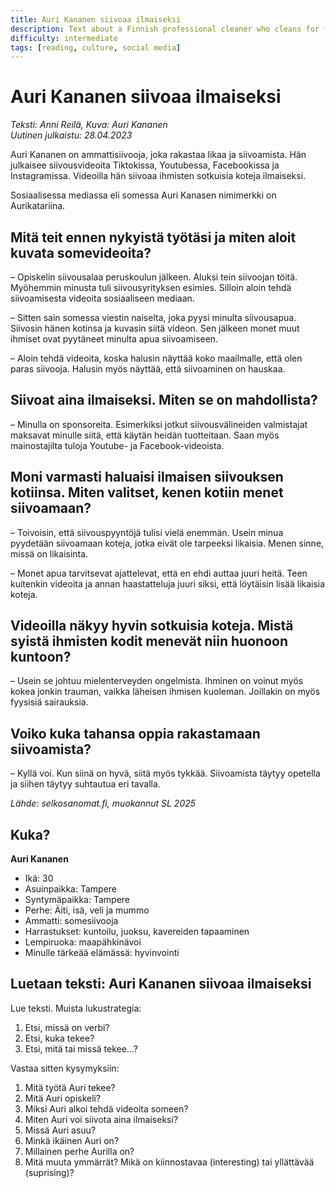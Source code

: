 ```yaml
---
title: Auri Kananen siivoaa ilmaiseksi
description: Text about a Finnish professional cleaner who cleans for free and creates social media content
difficulty: intermediate
tags: [reading, culture, social media]
---
```


# Auri Kananen siivoaa ilmaiseksi

*Teksti: Anni Reilä, Kuva: Auri Kananen*  
*Uutinen julkaistu: 28.04.2023*

Auri Kananen on ammattisiivooja, joka rakastaa likaa ja siivoamista. Hän julkaisee siivousvideoita Tiktokissa, Youtubessa, Facebookissa ja Instagramissa. Videoilla hän siivoaa ihmisten sotkuisia koteja ilmaiseksi.

Sosiaalisessa mediassa eli somessa Auri Kanasen nimimerkki on Aurikatariina.

## Mitä teit ennen nykyistä työtäsi ja miten aloit kuvata somevideoita?

– Opiskelin siivousalaa peruskoulun jälkeen. Aluksi tein siivoojan töitä. Myöhemmin minusta tuli siivousyrityksen esimies. Silloin aloin tehdä siivoamisesta videoita sosiaaliseen mediaan.

– Sitten sain somessa viestin naiselta, joka pyysi minulta siivousapua. Siivosin hänen kotinsa ja kuvasin siitä videon. Sen jälkeen monet muut ihmiset ovat pyytäneet minulta apua siivoamiseen.

– Aloin tehdä videoita, koska halusin näyttää koko maailmalle, että olen paras siivooja. Halusin myös näyttää, että siivoaminen on hauskaa.

## Siivoat aina ilmaiseksi. Miten se on mahdollista?

– Minulla on sponsoreita. Esimerkiksi jotkut siivousvälineiden valmistajat maksavat minulle siitä, että käytän heidän tuotteitaan. Saan myös mainostajilta tuloja Youtube- ja Facebook-videoista.

## Moni varmasti haluaisi ilmaisen siivouksen kotiinsa. Miten valitset, kenen kotiin menet siivoamaan?

– Toivoisin, että siivouspyyntöjä tulisi vielä enemmän. Usein minua pyydetään siivoamaan koteja, jotka eivät ole tarpeeksi likaisia. Menen sinne, missä on likaisinta.

– Monet apua tarvitsevat ajattelevat, että en ehdi auttaa juuri heitä. Teen kuitenkin videoita ja annan haastatteluja juuri siksi, että löytäisin lisää likaisia koteja.

## Videoilla näkyy hyvin sotkuisia koteja. Mistä syistä ihmisten kodit menevät niin huonoon kuntoon?

– Usein se johtuu mielenterveyden ongelmista. Ihminen on voinut myös kokea jonkin trauman, vaikka läheisen ihmisen kuoleman. Joillakin on myös fyysisiä sairauksia.

## Voiko kuka tahansa oppia rakastamaan siivoamista?

– Kyllä voi. Kun siinä on hyvä, siitä myös tykkää. Siivoamista täytyy opetella ja siihen täytyy suhtautua eri tavalla.

*Lähde: selkosanomat.fi, muokannut SL 2025*

## Kuka?

**Auri Kananen**
- Ikä: 30
- Asuinpaikka: Tampere
- Syntymäpaikka: Tampere
- Perhe: Äiti, isä, veli ja mummo
- Ammatti: somesiivooja
- Harrastukset: kuntoilu, juoksu, kavereiden tapaaminen
- Lempiruoka: maapähkinävoi
- Minulle tärkeää elämässä: hyvinvointi

## Luetaan teksti: Auri Kananen siivoaa ilmaiseksi

Lue teksti. Muista lukustrategia:
1. Etsi, missä on verbi?
2. Etsi, kuka tekee?
3. Etsi, mitä tai missä tekee...?

Vastaa sitten kysymyksiin:
1. Mitä työtä Auri tekee?
2. Mitä Auri opiskeli?
3. Miksi Auri alkoi tehdä videoita someen?
4. Miten Auri voi siivota aina ilmaiseksi?
5. Missä Auri asuu?
6. Minkä ikäinen Auri on?
7. Millainen perhe Aurilla on?
8. Mitä muuta ymmärrät? Mikä on kiinnostavaa (interesting) tai yllättävää (suprising)?